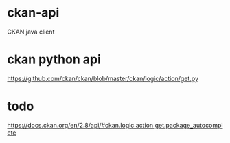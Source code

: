 # ckan-api
CKAN java client

# ckan python api
https://github.com/ckan/ckan/blob/master/ckan/logic/action/get.py

# todo
https://docs.ckan.org/en/2.8/api/#ckan.logic.action.get.package_autocomplete